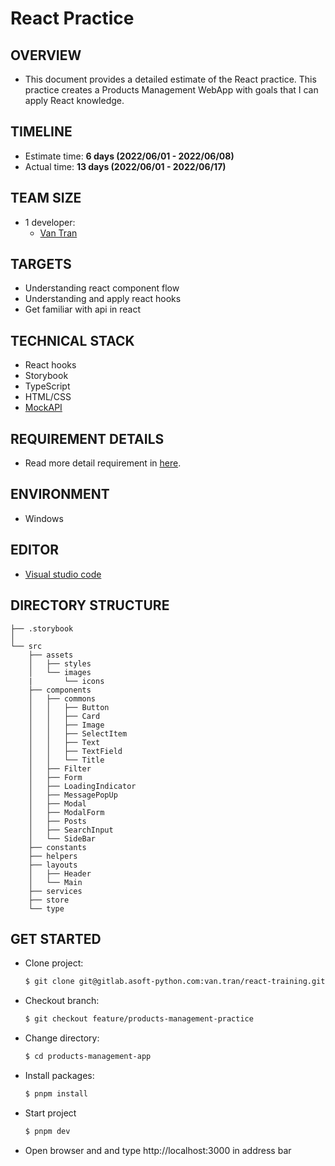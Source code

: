 # React Practice

## OVERVIEW

- This document provides a detailed estimate of the React practice. This practice creates a Products Management WebApp with goals that I can apply React knowledge.

## TIMELINE

- Estimate time: **6 days (2022/06/01 - 2022/06/08)**
- Actual time: **13 days (2022/06/01 - 2022/06/17)**

## TEAM SIZE

- 1 developer:
  - [Van Tran](van.tran@asnet.com.vn)

## TARGETS

- Understanding react component flow
- Understanding and apply react hooks
- Get familiar with api in react

## TECHNICAL STACK

- React hooks
- Storybook
- TypeScript
- HTML/CSS
- [MockAPI](https://mockapi.io/)

## REQUIREMENT DETAILS

- Read more detail requirement in [here](https://docs.google.com/document/d/1vw7m1xdUVb9JkFnHjGbrsN6eYUaduxDZgd2QOl8H59c/edit?usp=sharing).

## ENVIRONMENT

- Windows

## EDITOR

- [Visual studio code](https://code.visualstudio.com)

## DIRECTORY STRUCTURE

```
├── .storybook
│
└── src
    ├── assets
    │   ├── styles
    │   └── images
    |       └── icons
    ├── components
    │   ├── commons
    │   │   ├── Button
    │   │   ├── Card
    │   │   ├── Image
    │   │   ├── SelectItem
    │   │   ├── Text
    │   │   ├── TextField
    │   │   └── Title
    │   ├── Filter
    │   ├── Form
    │   ├── LoadingIndicator
    │   ├── MessagePopUp
    │   ├── Modal
    │   ├── ModalForm
    │   ├── Posts
    │   ├── SearchInput
    │   └── SideBar
    ├── constants
    ├── helpers
    ├── layouts
    │   ├── Header
    │   └── Main
    ├── services
    ├── store
    └── type

```

## GET STARTED

- Clone project:

  ```bash
  $ git clone git@gitlab.asoft-python.com:van.tran/react-training.git
  ```

- Checkout branch:

  ```bash
  $ git checkout feature/products-management-practice
  ```

- Change directory:

  ```bash
  $ cd products-management-app
  ```

- Install packages:

  ```bash
  $ pnpm install
  ```

- Start project

  ```bash
  $ pnpm dev
  ```

- Open browser and and type http://localhost:3000 in address bar
